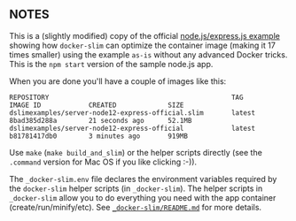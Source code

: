 ## NOTES

This is a (slightly modified) copy of the official [node.js/express.js example](https://nodejs.org/en/docs/guides/nodejs-docker-webapp) showing how `docker-slim` can optimize the container image (making it 17 times smaller) using the example `as-is` without any advanced Docker tricks. This is the `npm start` version of the sample node.js app.

When you are done you'll have a couple of images like this:

```
REPOSITORY                                              TAG                 IMAGE ID            CREATED             SIZE
dslimexamples/server-node12-express-official.slim       latest              8bad385d288a        21 seconds ago      52.1MB
dslimexamples/server-node12-express-official            latest              b81781417db0        3 minutes ago       919MB
```

Use `make` (`make build_and_slim`) or the helper scripts directly (see the `.command` version for Mac OS if you like clicking :-)).

The `_docker-slim.env` file declares the environment variables required by the `docker-slim` helper scripts (in `_docker-slim`). The helper scripts in `_docker-slim` allow you to do everything you need with the app container (create/run/minify/etc). See [`_docker-slim/README.md`](_docker-slim/README.md) for more details.
